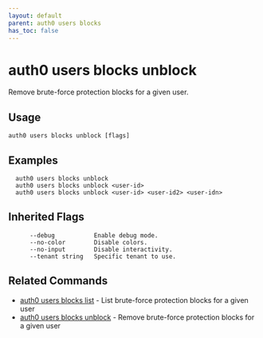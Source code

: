 ```yaml
---
layout: default
parent: auth0 users blocks
has_toc: false
---
```

# auth0 users blocks unblock

Remove brute-force protection blocks for a given user.

## Usage
```
auth0 users blocks unblock [flags]
```

## Examples

```
  auth0 users blocks unblock
  auth0 users blocks unblock <user-id>
  auth0 users blocks unblock <user-id> <user-id2> <user-idn>
```




## Inherited Flags

```
      --debug           Enable debug mode.
      --no-color        Disable colors.
      --no-input        Disable interactivity.
      --tenant string   Specific tenant to use.
```


## Related Commands

- [auth0 users blocks list](auth0_users_blocks_list.md) - List brute-force protection blocks for a given user
- [auth0 users blocks unblock](auth0_users_blocks_unblock.md) - Remove brute-force protection blocks for a given user


